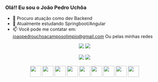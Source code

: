 ### Olá!! Eu sou o João Pedro Uchôa


- 🔭 Procuro atuação como dev Backend
- 🌱 Atualmente estudando Springboot/Angular
- 📫 Você pode me contatar em: joaopedrouchoacamposolimpio@gmail.com Ou pelas minhas redes

<div align="center"> 
  <a href = "mailto:joaopedrouchoacampos@gmail.com"><img src="https://img.shields.io/badge/-Gmail-%23333?style=for-the-badge&logo=gmail&logoColor=white" target="_blank"></a>
  <a href="https://www.linkedin.com/in/pedrouchoa/" target="_blank"><img src="https://img.shields.io/badge/-LinkedIn-%230077B5?style=for-the-badge&logo=linkedin&logoColor=white" target="_blank"></a> 
</div>

<br>

<div align="center">
	<img src="https://github-readme-stats.vercel.app/api?username=PedroUchoa&theme=midnight-purple"/>
	<img src="https://github-readme-stats-git-masterrstaa-rickstaa.vercel.app/api/top-langs/?username=PedroUchoa&layout=compact&theme=midnight-purple"/>	
</div>

<br>

<div align="center">
	<img height="35" src="https://img.shields.io/badge/Mysql-000?style=for-the-badge&logo=mysql" />
	<img height="35" src="https://img.shields.io/badge/Java-000?style=for-the-badge&logo=java" />
	<img height="35" src="https://img.shields.io/badge/Springboot-000?style=for-the-badge&logo=springboot" />
	<img height="35" src="https://img.shields.io/badge/HTML5-000?style=for-the-badge&logo=html5" />
	<img height="35" src="https://img.shields.io/badge/CSS3-000?style=for-the-badge&logo=css3&logoColor=264CE4" />
	<img height="35" src="https://img.shields.io/badge/JavaScript-000?style=for-the-badge&logo=javascript" />
	<img height="35" src="https://img.shields.io/badge/TypeScript-000?style=for-the-badge&logo=typescript" />
	<img height="35" src="https://img.shields.io/badge/React-000?style=for-the-badge&logo=react" />
	<img height="35" src="https://img.shields.io/badge/Angular-000?style=for-the-badge&logo=angular&logoColor=C3002F" />
</div>


   

